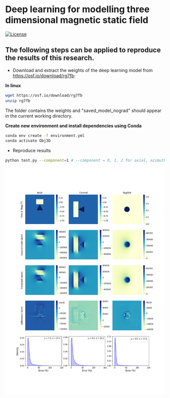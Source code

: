 # Deep learning for modelling three dimensional magnetic static field

[![License](https://img.shields.io/badge/License-Apache%202.0-blue.svg)](https://opensource.org/licenses/Apache-2.0)

## The following steps can be applied to reproduce the results of this research.

- Download and extract the weights of the deep learning model from https://osf.io/download/rg7fb:

**In linux**
```bash
wget https://osf.io/download/rg7fb
unzip rg7fb
```

The folder contains the weights and "saved_model_nograd" should appear in the current working directory.

**Create new environment and install dependencies using Conda**

```bash
conda env create -f environment.yml
conda activate Obj3D
```

- Reproduce results
```bash
python test.py --component=1 # --component = 0, 1, 2 for axial, azimuthal and radial field components
```

<img src="images/Axial_component.png" style="background-color:white">
